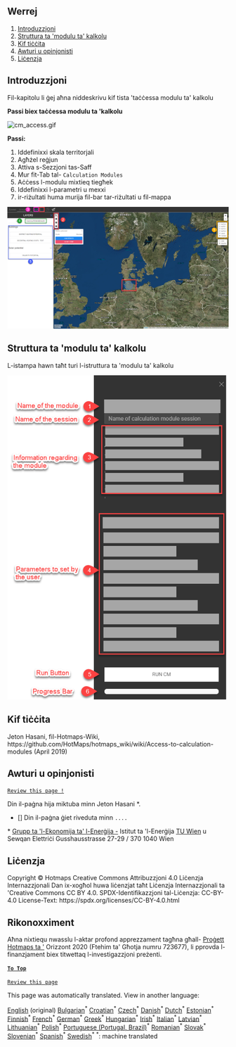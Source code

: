 <h2> Werrej </h2><ol><li> <a href="#Introduction">Introduzzjoni</a> </li><li> <a href="#Structure-of-a-calculation-module">Struttura ta 'modulu ta' kalkolu</a> </li><li> <a href="#How-to-cite">Kif tiċċita</a> </li><li> <a href="#Authors-and-reviewers">Awturi u opinjonisti</a> </li><li> <a href="#License">Liċenzja</a> </li></ol><h2> Introduzzjoni </h2><p> Fil-kapitolu li ġej aħna niddeskrivu kif tista 'taċċessa modulu ta' kalkolu </p><p> <strong>Passi biex taċċessa modulu ta 'kalkolu</strong> </p><p><img alt="cm_access.gif" src="https://github.com/HotMaps/hotmaps_wiki/blob/master/Images/general_tool_functionalities_and_structure/calculation_module_access.gif"/></p><p> <strong>Passi:</strong> </p><ol><li> Iddefinixxi skala territorjali </li><li> Agħżel reġjun </li><li> Attiva s-Sezzjoni tas-Saff </li><li> Mur fit-Tab tal- <code>Calculation Modules</code> </li><li> Aċċess l-modulu mixtieq tiegħek </li><li> Iddefinixxi l-parametri u mexxi </li><li> ir-riżultati huma murija fil-bar tar-riżultati u fil-mappa </li></ol><p><img alt="cm_access.png" src="https://github.com/HotMaps/hotmaps_wiki/blob/master/Images/general_tool_functionalities_and_structure/calculation_module_access.png"/></p><h2> Struttura ta 'modulu ta' kalkolu </h2><p> L-istampa hawn taħt turi l-istruttura ta 'modulu ta' kalkolu </p><p><img alt="cm_structure_png" src="https://github.com/HotMaps/hotmaps_wiki/blob/master/Images/general_tool_functionalities_and_structure/calculation_module_structure.png"/></p><h2> Kif tiċċita </h2><p> Jeton Hasani, fil-Hotmaps-Wiki, https://github.com/HotMaps/hotmaps_wiki/wiki/Access-to-calculation-modules (April 2019) </p><h2> Awturi u opinjonisti </h2><p> <code><a href="https://github.com/HotMaps/hotmaps_wiki/wiki/CM-Access/_edit">Review this page !</a></code> </p> <p> Din il-paġna hija miktuba minn Jeton Hasani *. </p><ul><li> [] Din il-paġna ġiet riveduta minn <code>....</code> </li></ul><p> * <a href="https://eeg.tuwien.ac.at/">Grupp ta 'l-Ekonomija ta' l-Enerġija -</a> Istitut ta 'l-Enerġija <a href="https://eeg.tuwien.ac.at/">TU Wien</a> u Sewqan Elettriċi Gusshausstrasse 27-29 / 370 1040 Wien </p><h2> Liċenzja </h2><p> Copyright © Hotmaps Creative Commons Attribuzzjoni 4.0 Liċenzja Internazzjonali Dan ix-xogħol huwa liċenzjat taħt Liċenzja Internazzjonali ta 'Creative Commons CC BY 4.0. SPDX-Identifikazzjoni tal-Liċenzja: CC-BY-4.0 License-Text: https://spdx.org/licenses/CC-BY-4.0.html </p><h2> Rikonoxximent </h2><p> Aħna nixtiequ nwasslu l-aktar profond apprezzament tagħna għall- <a href="https://www.hotmaps-project.eu">Proġett Hotmaps ta '</a> Orizzont 2020 (Ftehim ta' Għotja numru 723677), li pprovda l-finanzjament biex titwettaq l-investigazzjoni preżenti. </p><p><ins> <code><strong><a href="#table-of-contents">To Top</a></strong></code> </ins> </p><p> <code><a href="https://github.com/HotMaps/hotmaps_wiki/wiki/CM-Access/_edit/#Authors-and-reviewers">Review this page</a></code> </p>

This page was automatically translated. View in another language:

[English](en-Access-to-calculation-modules) (original) [Bulgarian](bg-Access-to-calculation-modules)<sup>\*</sup> [Croatian](hr-Access-to-calculation-modules)<sup>\*</sup> [Czech](cs-Access-to-calculation-modules)<sup>\*</sup> [Danish](da-Access-to-calculation-modules)<sup>\*</sup> [Dutch](nl-Access-to-calculation-modules)<sup>\*</sup> [Estonian](et-Access-to-calculation-modules)<sup>\*</sup> [Finnish](fi-Access-to-calculation-modules)<sup>\*</sup> [French](fr-Access-to-calculation-modules)<sup>\*</sup> [German](de-Access-to-calculation-modules)<sup>\*</sup> [Greek](el-Access-to-calculation-modules)<sup>\*</sup> [Hungarian](hu-Access-to-calculation-modules)<sup>\*</sup> [Irish](ga-Access-to-calculation-modules)<sup>\*</sup> [Italian](it-Access-to-calculation-modules)<sup>\*</sup> [Latvian](lv-Access-to-calculation-modules)<sup>\*</sup> [Lithuanian](lt-Access-to-calculation-modules)<sup>\*</sup>  [Polish](pl-Access-to-calculation-modules)<sup>\*</sup> [Portuguese (Portugal, Brazil)](pt-Access-to-calculation-modules)<sup>\*</sup> [Romanian](ro-Access-to-calculation-modules)<sup>\*</sup> [Slovak](sk-Access-to-calculation-modules)<sup>\*</sup> [Slovenian](sl-Access-to-calculation-modules)<sup>\*</sup> [Spanish](es-Access-to-calculation-modules)<sup>\*</sup> [Swedish](sv-Access-to-calculation-modules)<sup>\*</sup>
<sup>\*</sup>: machine translated
